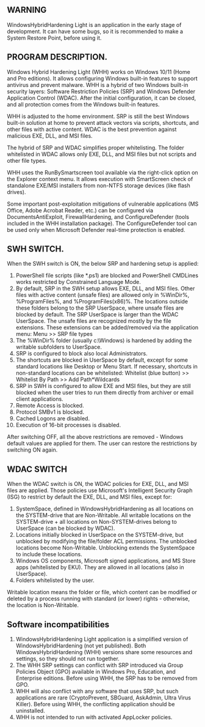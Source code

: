 ## WARNING

WindowsHybridHardening Light is an application in the early stage of development. It can have some bugs, so it is recommended to make a System Restore Point, before using it.

## PROGRAM DESCRIPTION.

Windows Hybrid Hardening Light (WHH) works on Windows 10/11 (Home and Pro editions). It allows configuring Windows built-in features to support antivirus and prevent malware. WHH is a hybrid of two Windows built-in security layers: Software Restriction Policies (SRP) and Windows Defender Application Control (WDAC). After the initial configuration, it can be closed, and all protection comes from the Windows built-in features.

WHH is adjusted to the home environment. SRP is still the best Windows built-in solution at home to prevent attack vectors via scripts, shortcuts, and other files with active content. WDAC is the best prevention against malicious EXE, DLL, and MSI files.

The hybrid of SRP and WDAC simplifies proper whitelisting. The folder whitelisted in WDAC allows only EXE, DLL, and MSI files but not scripts and other file types.

WHH uses the RunBySmartscreen tool available via the right-click option on the Explorer context menu. It allows execution with SmartScreen check of standalone EXE/MSI installers from non-NTFS storage devices (like flash drives).

Some important post-exploitation mitigations of vulnerable applications (MS Office, Adobe Acrobat Reader, etc.) can be configured via DocumentsAntiExploit, FirewallHardening, and ConfigureDefender (tools included in the WHH installation package). The ConfigureDefender tool can be used only when Microsoft Defender real-time protection is enabled.

## SWH SWITCH.

When the SWH switch is ON, the below SRP and hardening setup is applied:
1. PowerShell file scripts (like *.ps1) are blocked and PowerShell CMDLines works restricted by Constrained Language Mode.
2. By default, SRP in the SWH setup allows EXE, DLL, and MSI files. Other files with active content (unsafe files) are allowed only in %WinDir%, %ProgramFiles%, and %ProgramFiles(x86)%. The locations outside these folders belong to the SRP UserSpace, where unsafe files are blocked by default. The SRP UserSpace is larger than the WDAC UserSpace. The unsafe files are recognized mostly by the file extensions. These extensions can be added/removed via the application menu: Menu >> SRP file types
3. The %WinDir%  folder (usually c:\Windows) is hardened by adding the writable subfolders to UserSpace.
4. SRP is configured to block also local Administrators.
5. The shortcuts are blocked in UserSpace by default, except for some standard locations like Desktop or Menu Start. If necessary, shortcuts in non-standard locations can be
   whitelisted: Whitelist (blue button) >>  Whitelist By Path >> Add Path*Wildcards
7. SRP in SWH is configured to allow EXE and MSI files, but they are still blocked when the user tries to run them directly from archiver or email client applications.
8. Remote Access is blocked.
9. Protocol SMBv1 is blocked.
10. Cached Logons are disabled.
11. Execution of 16-bit processes is disabled.

After switching OFF, all the above restrictions are removed - Windows default values are applied for them. The user can restore the restrictions by switching ON again.

## WDAC SWITCH

When the WDAC switch is ON, the WDAC policies for EXE, DLL, and MSI files are applied. Those policies use Microsoft's Intelligent Security Graph (ISG) to restrict by default the EXE, DLL, and MSI files, except for:
1. SystemSpace, defined in WindowsHybridHardening as all locations on the SYSTEM-drive that are Non-Writable. All writable locations on the SYSTEM-drive + all locations on Non-SYSTEM-drives belong to UserSpace (can be blocked by WDAC).
2. Locations initially blocked in UserSpace on the SYSTEM-drive, but unblocked by modifying the file/folder ACL permissions. The unblocked locations become Non-Writable. Unblocking extends the SystemSpace to include these locations.
3. Windows OS components, Microsoft signed applications, and MS Store apps (whitelisted by EKU). They are allowed in all locations (also in UserSpace).
4. Folders whitelisted by the user.
  
Writable location means the folder or file, which content can be modified or deleted by a process running with standard (or lower) rights - otherwise, the location is Non-Writable. 


## Software incompatibilities

1. WindowsHybridHardening Light application is a simplified version of WindowsHybridHardening (not yet published). Both WindowsHybridHardening (WHH) versions share some resources and settings, so they should not run together.
2. The WHH SRP settings can conflict with SRP introduced via Group Policies Object (GPO) available in Windows Pro, Education, and Enterprise editions. Before using WHH, the SRP has to be removed from GPO.
3. WHH will also conflict with any software that uses SRP, but such applications are rare (CryptoPrevent, SBGuard, AskAdmin, Ultra Virus Killer). Before using WHH, the conflicting application should be uninstalled.
4. WHH is not intended to run with activated AppLocker policies.

   
